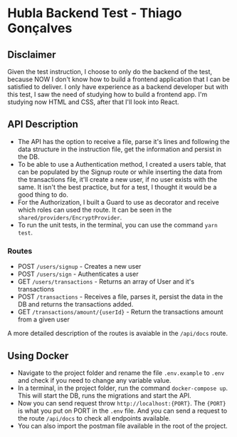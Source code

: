 # Hubla Backend Test - Thiago Gonçalves

## Disclaimer

Given the test instruction, I choose to only do the backend of the test, because NOW I don't know how to build a frontend application that I can be satisfied to deliver. I only have experience as a backend developer but with this test, I saw the need of studying how to build a frontend app. I'm studying now HTML and CSS, after that I'll look into React.

## API Description

- The API has the option to receive a file, parse it's lines and following the data structure in the instruction file, get the information and persist in the DB.
- To be able to use a Authentication method, I created a users table, that can be populated by the Signup route or while inserting the data from the transactions file, it'll create a new user, if no user exists with the same. It isn't the best practice, but for a test, I thought it would be a good thing to do.
- For the Authorization, I built a Guard to use as decorator and receive which roles can used the route. It can be seen in the `shared/providers/EncryptProvider`.
- To run the unit tests, in the terminal, you can use the command `yarn test`.

### Routes

- POST `/users/signup` - Creates a new user
- POST `/users/sign` - Authenticates a user
- GET `/users/transactions` - Returns an array of User and it's transactions
- POST `/transactions` - Receives a file, parses it, persist the data in the DB and returns the transactions added.
- GET `/transactions/amount/{userId}` - Return the transactions amount from a given user

A more detailed description of the routes is avaiable in the `/api/docs` route.

## Using Docker

- Navigate to the project folder and rename the file `.env.example` to `.env` and check if you need to change any variable value.
- In a terminal, in the project folder, run the command `docker-compose up`. This will start the DB, runs the migrations and start the API.
- Now you can send request throw `http://localhost:{PORT}`. The `{PORT}` is what you put on PORT in the `.env` file. And you can send a request to the route `/api/docs` to check all endpoints available.
- You can also import the postman file available in the root of the project.
